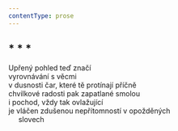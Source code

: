 ```yaml
---
contentType: prose
---
```


## \* \* \*

Upřený pohled teď značí  
vyrovnávání s věcmi  
v dusnosti čar, které tě protínají příčně  
chvilkové radosti pak zapatlané smolou  
i pochod, vždy tak ovlažující  
je vláčen zdušenou nepřítomností v opožděných  
     slovech
